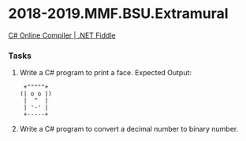 # 2018-2019.MMF.BSU.Extramural

[C# Online Compiler | .NET Fiddle](https://dotnetfiddle.net/)

### Tasks

1. Write a C# program to print a face. Expected Output:

        +"""""+ 
       (| o o |)                                             
        |  ^  |                                                 
        | '-' |   
        +-----+
        
       
      
2. Write a C# program to convert a decimal number to binary number. 
   ![]()

